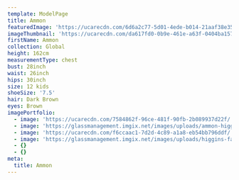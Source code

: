 ```yaml
---
template: ModelPage
title: Ammon
featuredImage: 'https://ucarecdn.com/6d6a2c77-5d01-4ede-b014-21aaf38e352e/'
imageThumbnail: 'https://ucarecdn.com/da617fd0-0b9e-461e-a63f-0404ba15758b/'
firstName: Ammon
collection: Global
height: 162cm
measurementType: chest
bust: 28inch
waist: 26inch
hips: 30inch
size: 12 kids
shoeSize: '7.5'
hair: Dark Brown
eyes: Brown
imagePortfolio:
  - image: 'https://ucarecdn.com/7584862f-96ce-481f-90fb-2b089937d22f/'
  - image: 'https://glassmanagement.imgix.net/images/uploads/ammon-higgins-12.jpg'
  - image: 'https://ucarecdn.com/f6ccaac1-7d2d-4c89-a1a8-eb54bb796ddf/'
  - image: 'https://glassmanagement.imgix.net/images/uploads/higgins-family.jpg'
  - {}
  - {}
meta:
  title: Ammon
---
```


